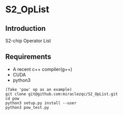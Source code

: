 # S2_OpList

## Introduction

S2-chip Operator List

## Requirements

- A recent c++ compiler(g++)
- CUDA 
- python3

```shell
(Take 'pow' op as an example)
git clone git@github.com:miraclezqc/S2_OpList.git
cd pow
python3 setup.py install --user
python3 pow_test.py
```
